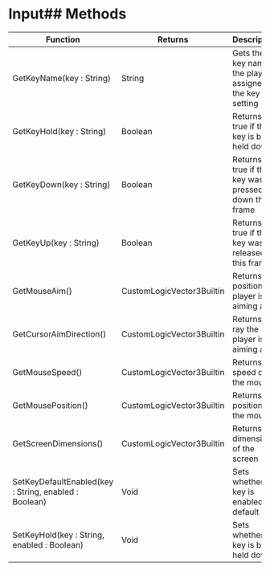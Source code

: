 # Input## Methods
|Function|Returns|Description|
|---|---|---|
|GetKeyName(key : String)|String|Gets the key name the player assigned to the key setting|
|GetKeyHold(key : String)|Boolean|Returns true if the key is being held down|
|GetKeyDown(key : String)|Boolean|Returns true if the key was pressed down this frame|
|GetKeyUp(key : String)|Boolean|Returns true if the key was released this frame|
|GetMouseAim()|CustomLogicVector3Builtin|Returns the position the player is aiming at|
|GetCursorAimDirection()|CustomLogicVector3Builtin|Returns the ray the player is aiming at|
|GetMouseSpeed()|CustomLogicVector3Builtin|Returns the speed of the mouse|
|GetMousePosition()|CustomLogicVector3Builtin|Returns the position of the mouse|
|GetScreenDimensions()|CustomLogicVector3Builtin|Returns the dimensions of the screen|
|SetKeyDefaultEnabled(key : String, enabled : Boolean)|Void|Sets whether the key is enabled by default|
|SetKeyHold(key : String, enabled : Boolean)|Void|Sets whether the key is being held down|
